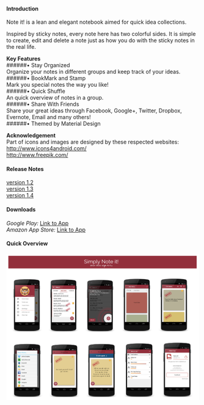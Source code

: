 #### Introduction
Note it! is a lean and elegant notebook aimed for quick idea collections.

Inspired by sticky notes, every note here has two colorful sides. 
It is simple to create, edit and delete a note just as how you do with the sticky notes in the real life.

**Key Features**  
######• Stay Organized  
Organize your notes in different groups and keep track of your ideas.   
######• BookMark and Stamp  
Mark you special notes the way you like!  
######• Quick Shuffle  
An quick overview of notes in a group.  
######• Share With Friends  
Share your great ideas through Facebook, Google+, Twitter, Dropbox, Evernote, Email and many others!  
######• Themed by Material Design  

**Acknowledgement**  
Part of icons and images are designed by these respected websites:   
http://www.icons4android.com/  
http://www.freepik.com/


#### Release Notes
[version 1.2](https://www.evernote.com/l/AaRW11w0CERO_4NM__z2UHkWdiUrT2wytQs)  
[version 1.3](https://www.evernote.com/l/AaThd3GgladOOYSnSGClB7B8JAf4ShvOKQc)  
[version 1.4](https://www.evernote.com/l/AaRptTyyUr9CMIrk7h8OEeCycShd0DbdV2E)      

#### Downloads
*Google Play:* [Link to App](https://play.google.com/store/apps/details?id=com.gogocosmo.cosmoqiu.fire_sticker)  
*Amazon App Store:* [Link to App](http://www.amazon.com/Renaissance-Studio-Note-it/dp/B00UE9JHUQ/ref=sr_1_1?ie=UTF8&qid=1426146416&sr=8-1&keywords=Note+it)  

#### Quick Overview
![Alt text](screenshots%26icons/Screenshots%20Overviews.png)
